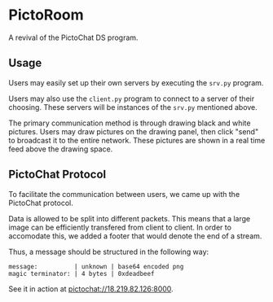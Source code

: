 PictoRoom
=========

A revival of the PictoChat DS program.

## Usage

Users may easily set up their own servers by executing the `srv.py` program.

Users may also use the `client.py` program to connect to a server of their
choosing. These servers will be instances of the `srv.py` mentioned above.

The primary communication method is through drawing black and white pictures.
Users may draw pictures on the drawing panel, then click "send" to broadcast it
to the entire network. These pictures are shown in a real time feed above the
drawing space.

## PictoChat Protocol

To facilitate the communication between users, we came up with the PictoChat
protocol.

Data is allowed to be split into different packets. This means that a large
image can be efficiently transfered from client to client. In order to
accomodate this, we added a footer that would denote the end of a stream.

Thus, a message should be structured in the following way:

    message:          | unknown | base64 encoded png
    magic terminator: | 4 bytes | 0xdeadbeef

See it in action at
[pictochat://18.219.82.126:8000](pictochat://18.219.82.126:8000).
